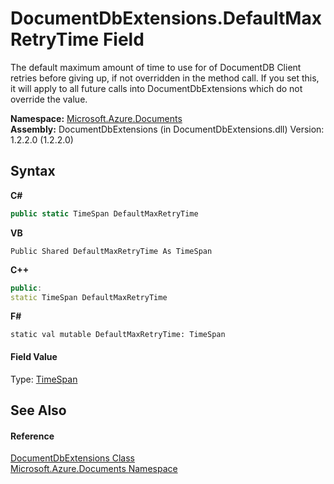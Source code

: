 # DocumentDbExtensions.DefaultMaxRetryTime Field
 

The default maximum amount of time to use for of DocumentDB Client retries before giving up, if not overridden in the method call. If you set this, it will apply to all future calls into DocumentDbExtensions which do not override the value.

**Namespace:**&nbsp;<a href="856b2e23-9c8b-2618-f913-67d85d500616">Microsoft.Azure.Documents</a><br />**Assembly:**&nbsp;DocumentDbExtensions (in DocumentDbExtensions.dll) Version: 1.2.2.0 (1.2.2.0)

## Syntax

**C#**<br />
``` C#
public static TimeSpan DefaultMaxRetryTime
```

**VB**<br />
``` VB
Public Shared DefaultMaxRetryTime As TimeSpan
```

**C++**<br />
``` C++
public:
static TimeSpan DefaultMaxRetryTime
```

**F#**<br />
``` F#
static val mutable DefaultMaxRetryTime: TimeSpan
```


#### Field Value
Type: <a href="http://msdn2.microsoft.com/en-us/library/269ew577" target="_blank">TimeSpan</a>

## See Also


#### Reference
<a href="2e7c24fb-f7c9-2314-1ff8-386e1be4f471">DocumentDbExtensions Class</a><br /><a href="856b2e23-9c8b-2618-f913-67d85d500616">Microsoft.Azure.Documents Namespace</a><br />